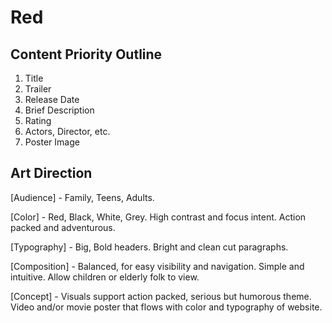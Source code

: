 # Red

## Content Priority Outline

1. Title
2. Trailer
3. Release Date
4. Brief Description
5. Rating
6. Actors, Director, etc.
7. Poster Image

## Art Direction

[Audience] - Family, Teens, Adults.

[Color] - Red, Black, White, Grey. 
High contrast and focus intent. Action packed and adventurous.

[Typography] - Big, Bold headers. Bright and clean cut paragraphs.

[Composition] - Balanced, for easy visibility and navigation. Simple and intuitive.
Allow children or elderly folk to view.

[Concept] - Visuals support action packed, serious but humorous theme. Video and/or movie poster
that flows with color and typography of website.
